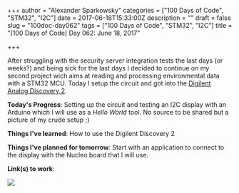 +++
author = "Alexander Sparkowsky"
categories = ["100 Days of Code", "STM32", "I2C"]
date = 2017-06-18T15:33:00Z
description = ""
draft = false
slug = "100doc-day062"
tags = ["100 Days of Code", "STM32", "I2C"]
title = "[100 Days of Code] Day 062: June 18, 2017"

+++

After struggling with the security server integration tests the last days (or weeks?) and being sick for the last days I decided to continue on my second project wich aims at reading and processing environmental data with a STM32 MCU. Today I setup the circuit and got into the [Digilent Analog Discovery 2](http://store.digilentinc.com/analog-discovery-2-100msps-usb-oscilloscope-logic-analyzer-and-variable-power-supply/).

**Today's Progress**: Setting up the circuit and testing an I2C display with an Arduino which I will use as a _Hello World_ tool.
No source to be shared but a picture of my crude setup ;)

**Things I've learned**: How to use the Digilent Discovery 2

**Things I've planned for tomorrow**: Start with an application to connect to the display with the Nucleo board that I will use.

**Link(s) to work**: 

![](/content/images/2017/06/stm-i2c-setup.jpg)

